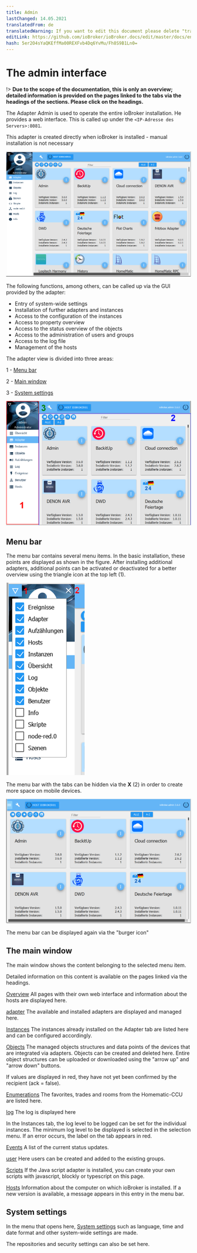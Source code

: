 ```yaml
---
title: Admin
lastChanged: 14.05.2021
translatedFrom: de
translatedWarning: If you want to edit this document please delete "translatedFrom" field, elsewise this document will be translated automatically again
editLink: https://github.com/ioBroker/ioBroker.docs/edit/master/docs/en/admin/README.md
hash: 5er2O4sYaQKEffMa00REXFvb4Dq6YvMu/Fh8S9B1Ln0=
---
```

# The admin interface
!> **Due to the scope of the documentation, this is only an overview; detailed information is provided on the pages linked to the tabs via the headings of the sections. Please click on the headings.**

The Adapter Admin is used to operate the entire ioBroker installation.
He provides a web interface. This is called up under the ``<IP-Adresse des Servers>:8081``.

This adapter is created directly when ioBroker is installed - manual installation is not necessary

![The admin in the tile view](../../de/admin/media/ADMIN_Adapter_Kachel.png)

The following functions, among others, can be called up via the GUI provided by the adapter:

* Entry of system-wide settings
* Installation of further adapters and instances
* Access to the configuration of the instances
* Access to property overview
* Access to the status overview of the objects
* Access to the administration of users and groups
* Access to the log file
* Management of the hosts

The adapter view is divided into three areas:

1 - [Menu bar](#menüleiste)

2 - [Main window](#das-hauptfenster)

3 - [System settings](#systemeinstellungen)

![The structure of the admin](../../de/admin/media/ADMIN_Screen_numbers.png)

## Menu bar
The menu bar contains several menu items. In the basic installation, these points are displayed as shown in the figure. After installing additional adapters, additional points can be activated or deactivated for a better overview using the triangle icon at the top left (1).

![Menu items](../../de/admin/media/ADMIN_Screen01_menuitems_numbers.png)

The menu bar with the tabs can be hidden via the **X** (2) in order to create more space on mobile devices.

![Menu collapsed](../../de/admin/media/ADMIN_Screen01_menucollapsed.png)

The menu bar can be displayed again via the "burger icon"

## The main window
The main window shows the content belonging to the selected menu item.

Detailed information on this content is available on the pages linked via the headings.

[Overview](https://www.iobroker.net/#de/documentation/admin/overview.md) All pages with their own web interface and information about the hosts are displayed here.

[adapter](https://www.iobroker.net/#de/documentation/admin/adapter.md) The available and installed adapters are displayed and managed here.

[Instances](https://www.iobroker.net/#de/documentation/admin/instances.md) The instances already installed on the Adapter tab are listed here and can be configured accordingly.

[Objects](https://www.iobroker.net/#de/documentation/admin/objects.md) The managed objects structures and data points of the devices that are integrated via adapters. Objects can be created and deleted here. Entire object structures can be uploaded or downloaded using the "arrow up" and "arrow down" buttons.

If values are displayed in red, they have not yet been confirmed by the recipient (ack = false).

[Enumerations](https://www.iobroker.net/#de/documentation/admin/enums.md) The favorites, trades and rooms from the Homematic-CCU are listed here.

[log](https://www.iobroker.net/#de/documentation/admin/log.md) The log is displayed here

In the Instances tab, the log level to be logged can be set for the individual instances. The minimum log level to be displayed is selected in the selection menu. If an error occurs, the label on the tab appears in red.

[Events](https://www.iobroker.net/#de/documentation/admin/events.md) A list of the current status updates.

[user](https://www.iobroker.net/#de/documentation/admin/users.md) Here users can be created and added to the existing groups.

[Scripts](scripts.md) If the Java script adapter is installed, you can create your own scripts with javascript, blockly or typescript on this page.

[Hosts](https://www.iobroker.net/#de/documentation/admin/hosts.md) Information about the computer on which ioBroker is installed. If a new version is available, a message appears in this entry in the menu bar.

## System settings
In the menu that opens here, [System settings](https://www.iobroker.net/#de/documentation/admin/settings.md) such as language, time and date format and other system-wide settings are made.

The repositories and security settings can also be set here.

[Übersicht]: https://www.iobroker.net/#de/documentation/admin/overview.md

[Adapter]: https://www.iobroker.net/#de/documentation/admin/adapter.md

[Instanzen]: https://www.iobroker.net/#de/documentation/admin/instances.md

[Objekte]: https://www.iobroker.net/#de/documentation/admin/objects.md

[Aufzählungen]: https://www.iobroker.net/#de/documentation/admin/enums.md

[Log]: https://www.iobroker.net/#de/documentation/admin/log.md

[Ereignisse]: https://www.iobroker.net/#de/documentation/admin/events.md

[Benutzer]: https://www.iobroker.net/#de/documentation/admin/users.md

[Hosts]: https://www.iobroker.net/#de/documentation/admin/hosts.md

[Systemeinstellungen]: https://www.iobroker.net/#de/documentation/admin/settings.md